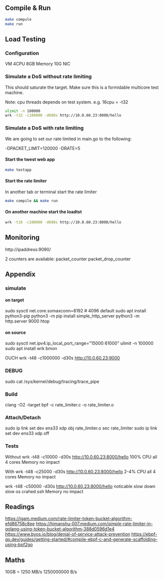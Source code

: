 ## Compile & Run
```sh
make compule
make run
```

## Load Testing

### Configuration
VM 4CPU
8GB Memory
10G NIC


### Simulate a DoS without rate limiting

This should saturate the target. Make sure this is a formidable multicore test machine.

Note: cpu threads depends on test system. e.g. 16cpu = -t32

```sh
ulimit -n 100000
wrk -t32 -c100000 -d600s http://10.0.60.23:8000/hello
```

### Simulate a DoS with rate limiting 

We are going to set our rate limited in main.go to the following:

 -DPACKET_LIMIT=120000 -DRATE=5

#### Start the twest web app

```sh
make testapp
```

#### Start the rate limiter
In another tab or terminal start the rate limiter

```sh
make compile && make run
```

#### On another machine start the loadtst

```sh
wrk -t16 -c100000 -d600s http://10.0.60.23:8000/hello
```

## Monitoring

http://ipaddress:9090/

2 counters are available:
packet_counter
packet_drop_counter

## Appendix

### simulate
#### on target
sudo sysctl net.core.somaxconn=8192 # 4096 default
sudo apt install python3-pip
python3 -m pip install simple_http_server
python3 -m http.server 9000
htop

#### on source
sudo sysctl net.ipv4.ip_local_port_range="15000 61000"
ulimit -n 100000 
sudo apt install wrk bmon

OUCH
wrk -t48 -c1000000 -d30s http://10.0.60.23:9000 

### DEBUG
sudo cat /sys/kernel/debug/tracing/trace_pipe

### Build
clang -O2 -target bpf -c rate_limiter.c -o rate_limiter.o

### Attach/Detach
sudo ip link set dev ens33 xdp obj rate_limiter.o sec rate_limiter
sudo ip link set dev ens33 xdp off

### Tests
Without
wrk -t48 -c10000 -d30s http://10.0.60.23:8000/hello
100% CPU all 4 cores
Memory no impact

With
wrk -t48 -c25000 -d30s http://10.0.60.23:8000/hello
2-4% CPU all 4 cores
Memory no impact

wrk -t48 -c50000 -d30s http://10.0.60.23:8000/hello
noticable slow down slow os crahed ssh
Memory no impact

## Readings
https://jgam.medium.com/rate-limiter-token-bucket-algorithm-efd86758c8ee
https://himanshu-007.medium.com/simple-rate-limiter-in-golang-using-token-bucket-algorithm-388d0596d1e4
https://www.byos.io/blog/denial-of-service-attack-prevention
https://ebpf-go.dev/guides/getting-started/#compile-ebpf-c-and-generate-scaffolding-using-bpf2go

## Maths
10GB = 1250 MB/s
1250000000 B/s
